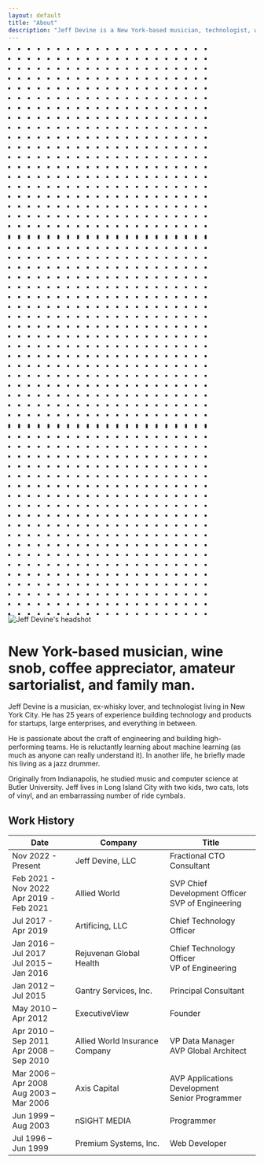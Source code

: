 ```yaml
---
layout: default
title: "About"
description: "Jeff Devine is a New York-based musician, technologist, wine snob, coffee appreciator, amateur sartorialist, and family man."
---
```


<div class="relative overflow-hidden bg-white">
  <div class="hidden lg:absolute lg:inset-y-0 lg:block lg:h-full lg:w-full lg:[overflow-anchor:none]">
    <div class="relative mx-auto h-full max-w-prose text-lg" aria-hidden="true">
      <svg class="absolute top-12 left-full translate-x-32 transform" width="404" height="384" fill="none" viewBox="0 0 404 384">
        <defs>
          <pattern id="74b3fd99-0a6f-4271-bef2-e80eeafdf357" x="0" y="0" width="20" height="20" patternUnits="userSpaceOnUse">
            <rect x="0" y="0" width="4" height="4" class="text-gray-200" fill="currentColor" />
          </pattern>
        </defs>
        <rect width="404" height="384" fill="url(#74b3fd99-0a6f-4271-bef2-e80eeafdf357)" />
      </svg>
      <svg class="absolute top-1/2 right-full -translate-y-1/2 -translate-x-32 transform" width="404" height="384" fill="none" viewBox="0 0 404 384">
        <defs>
          <pattern id="f210dbf6-a58d-4871-961e-36d5016a0f49" x="0" y="0" width="20" height="20" patternUnits="userSpaceOnUse">
            <rect x="0" y="0" width="4" height="4" class="text-gray-200" fill="currentColor" />
          </pattern>
        </defs>
        <rect width="404" height="384" fill="url(#f210dbf6-a58d-4871-961e-36d5016a0f49)" />
      </svg>
      <svg class="absolute bottom-12 left-full translate-x-32 transform" width="404" height="384" fill="none" viewBox="0 0 404 384">
        <defs>
          <pattern id="d3eb07ae-5182-43e6-857d-35c643af9034" x="0" y="0" width="20" height="20" patternUnits="userSpaceOnUse">
            <rect x="0" y="0" width="4" height="4" class="text-gray-200" fill="currentColor" />
          </pattern>
        </defs>
        <rect width="404" height="384" fill="url(#d3eb07ae-5182-43e6-857d-35c643af9034)" />
      </svg>
    </div>
  </div>
  <div class="relative px-8 lg:px-10">
    <div class="flex justify-center">
      <img class="h-40 w-auto drop-shadow-lg" src="{{ '/assets/images/jeff_devine_head_shot.png' | relative_url }}" alt="Jeff Devine's headshot">
    </div>
    <div class="mx-auto max-w-prose text-lg mt-5">
      <h1>
        <span class="mt-2 block text-center text-2xl font-bold leading-8 tracking-tight text-sky-600 sm:text-3xl">New York-based musician, wine snob, coffee appreciator, amateur sartorialist, and family man.</span>
      </h1>
    </div>
    <div class="prose prose-lg prose-sky mx-auto mt-6 text-gray-500">
      <p>Jeff Devine is a musician, ex-whisky lover, and technologist living in New York City. He has 25 years of experience building technology and products for startups, large enterprises, and everything in between.</p>
      <p>He is passionate about the craft of engineering and building high-performing teams. He is reluctantly learning about machine learning (as much as anyone can really understand it). In another life, he briefly made his living as a jazz drummer.</p>
      <p>Originally from Indianapolis, he studied music and computer science at Butler University. Jeff lives in Long Island City with two kids, two cats, lots of vinyl, and an embarrassing number of ride cymbals.</p>
    </div>
    <div class="mx-auto max-w-prose text-lg mt-5">
      <h2>
        <span class="mt-5 block text-center text-xl font-bold leading-8 tracking-tight text-sky-600 sm:text-xl">Work History</span>
      </h2>
    </div>
    <div class="prose prose-lg prose-sky mx-auto mt-5 text-gray-500">
      <table class="min-w-full divide-y divide-gray-300">
          <thead>
            <tr>
              <th scope="col" class="py-3.5 pl-4 pr-3 text-left text-sm font-semibold text-gray-900 sm:pl-3">Date</th>
              <th scope="col" class="px-3 py-3.5 text-left text-sm font-semibold text-gray-900">Company</th>
              <th scope="col" class="px-3 py-3.5 text-left text-sm font-semibold text-gray-900">Title</th>
            </tr>
          </thead>
          <tbody class="bg-white">
            <tr>
              <td class="whitespace-nowrap py-4 pl-4 pr-3 text-sm text-gray-500 sm:pl-3">Nov 2022 - Present</td>
              <td class="whitespace-nowrap px-3 py-4 text-sm font-medium text-gray-900">Jeff Devine, LLC</td>
              <td class="whitespace-nowrap px-3 py-4 text-sm text-gray-500">Fractional CTO Consultant</td>
            </tr>
            <tr class="bg-gray-50">
              <td class="whitespace-nowrap py-4 pl-4 pr-3 text-sm text-gray-500 sm:pl-3">Feb 2021 - Nov 2022<br>Apr 2019 - Feb 2021</td>
              <td class="whitespace-nowrap px-3 py-4 text-sm font-medium text-gray-900">Allied World</td>
              <td class="whitespace-nowrap px-3 py-4 text-sm text-gray-500">SVP Chief Development Officer<br>SVP of Engineering</td>
            </tr>
            <tr>
              <td class="whitespace-nowrap py-4 pl-4 pr-3 text-sm text-gray-500 sm:pl-3">Jul 2017 - Apr 2019</td>
              <td class="whitespace-nowrap px-3 py-4 text-sm font-medium text-gray-900">Artificing, LLC</td>
              <td class="whitespace-nowrap px-3 py-4 text-sm text-gray-500">Chief Technology Officer</td>
            </tr>
            <tr class="bg-gray-50">
              <td class="whitespace-nowrap py-4 pl-4 pr-3 text-sm text-gray-500 sm:pl-3">Jan 2016 – Jul 2017<br>Jul 2015 – Jan 2016</td>
              <td class="whitespace-nowrap px-3 py-4 text-sm font-medium text-gray-900">Rejuvenan Global Health</td>
              <td class="whitespace-nowrap px-3 py-4 text-sm text-gray-500">Chief Technology Officer<br>VP of Engineering</td>
            </tr>
            <tr>
              <td class="whitespace-nowrap py-4 pl-4 pr-3 text-sm text-gray-500 sm:pl-3">Jan 2012 – Jul 2015</td>
              <td class="whitespace-nowrap px-3 py-4 text-sm font-medium text-gray-900">Gantry Services, Inc.</td>
              <td class="whitespace-nowrap px-3 py-4 text-sm text-gray-500">Principal Consultant</td>
            </tr>
            <tr class="bg-gray-50">
              <td class="whitespace-nowrap py-4 pl-4 pr-3 text-sm text-gray-500 sm:pl-3">May 2010 – Apr 2012</td>
              <td class="whitespace-nowrap px-3 py-4 text-sm font-medium text-gray-900">ExecutiveView</td>
              <td class="whitespace-nowrap px-3 py-4 text-sm text-gray-500">Founder</td>
            </tr>
            <tr>
              <td class="whitespace-nowrap py-4 pl-4 pr-3 text-sm text-gray-500 sm:pl-3">Apr 2010 – Sep 2011<br>Apr 2008 – Sep 2010</td>
              <td class="whitespace-nowrap px-3 py-4 text-sm font-medium text-gray-900">Allied World Insurance Company</td>
              <td class="whitespace-nowrap px-3 py-4 text-sm text-gray-500">VP Data Manager<br>AVP Global Architect</td>
            </tr>
            <tr class="bg-gray-50">
              <td class="whitespace-nowrap py-4 pl-4 pr-3 text-sm text-gray-500 sm:pl-3">Mar 2006 – Apr 2008<br>Aug 2003 – Mar 2006</td>
              <td class="whitespace-nowrap px-3 py-4 text-sm font-medium text-gray-900">Axis Capital</td>
              <td class="whitespace-nowrap px-3 py-4 text-sm text-gray-500">AVP Applications Development<br>Senior Programmer</td>
            </tr>
            <tr>
              <td class="whitespace-nowrap py-4 pl-4 pr-3 text-sm text-gray-500 sm:pl-3">Jun 1999 – Aug 2003</td>
              <td class="whitespace-nowrap px-3 py-4 text-sm font-medium text-gray-900">nSIGHT MEDIA</td>
              <td class="whitespace-nowrap px-3 py-4 text-sm text-gray-500">Programmer</td>
            </tr>
            <tr class="bg-gray-50">
              <td class="whitespace-nowrap py-4 pl-4 pr-3 text-sm text-gray-500 sm:pl-3">Jul 1996 – Jun 1999</td>
              <td class="whitespace-nowrap px-3 py-4 text-sm font-medium text-gray-900">Premium Systems, Inc.</td>
              <td class="whitespace-nowrap px-3 py-4 text-sm text-gray-500">Web Developer</td>
            </tr>
          </tbody>
        </table>
    </div>
  </div>
</div>
